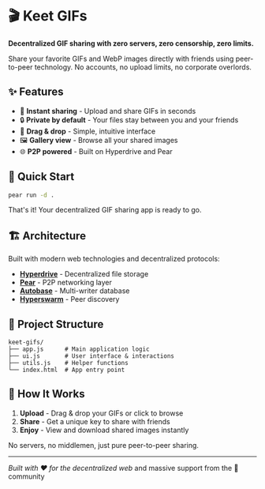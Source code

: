 # 🎬 Keet GIFs

**Decentralized GIF sharing with zero servers, zero censorship, zero limits.**

Share your favorite GIFs and WebP images directly with friends using peer-to-peer technology. No accounts, no upload limits, no corporate overlords.

## ✨ Features

- 🚀 **Instant sharing** - Upload and share GIFs in seconds
- 🔒 **Private by default** - Your files stay between you and your friends
- 📱 **Drag & drop** - Simple, intuitive interface
- 🖼️ **Gallery view** - Browse all your shared images
- 🌐 **P2P powered** - Built on Hyperdrive and Pear

## 🚀 Quick Start

```bash
pear run -d .
```

That's it! Your decentralized GIF sharing app is ready to go.

## 🏗️ Architecture

Built with modern web technologies and decentralized protocols:

- **[Hyperdrive]([https://docs.pears.com/](https://docs.pears.com/building-blocks/hyperdrive))** - Decentralized file storage
- **[Pear](https://docs.pears.com/)** - P2P networking layer
- **[Autobase](https://docs.pears.com/building-blocks/autobase)** - Multi-writer database
- **[Hyperswarm](https://docs.pears.com/building-blocks/hyperswarm)** - Peer discovery

## 📁 Project Structure

```
keet-gifs/
├── app.js      # Main application logic
├── ui.js       # User interface & interactions
├── utils.js    # Helper functions
└── index.html  # App entry point
```

## 🎯 How It Works

1. **Upload** - Drag & drop your GIFs or click to browse
2. **Share** - Get a unique key to share with friends
3. **Enjoy** - View and download shared images instantly

No servers, no middlemen, just pure peer-to-peer sharing.

---

_Built with ❤️ for the decentralized web_ and massive support from the :pear: community
